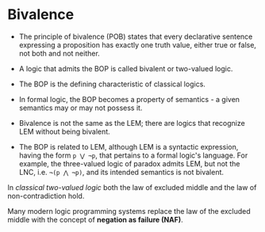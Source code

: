# Bivalence

* The principle of bivalence (POB) states that every declarative sentence expressing a proposition has exactly one truth value, either true or false, not both and not neither.

* A logic that admits the BOP is called bivalent or two-valued logic.

* The BOP is the defining characteristic of classical logics.

* In formal logic, the BOP becomes a property of semantics - a given semantics may or may not possess it.

* Bivalence is not the same as the LEM; there are logics that recognize LEM without being bivalent.

* The BOP is related to LEM, although LEM is a syntactic expression, having the form `p ⋁ ¬p`, that pertains to a formal logic's language. For example, the three-valued logic of paradox admits LEM, but not the LNC, i.e. `¬(p ⋀ ¬p)`, and its intended semantics is not bivalent.

In *classical two-valued logic* both the law of excluded middle and the law of non-contradiction hold.

Many modern logic programming systems replace the law of the excluded middle with the concept of **negation as failure (NAF)**.
